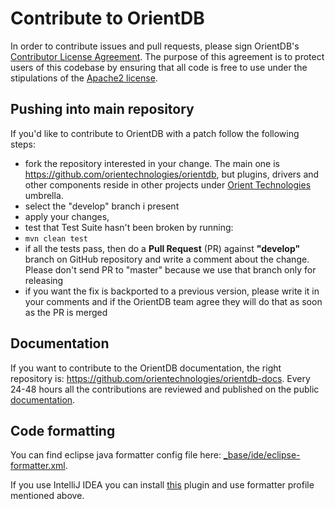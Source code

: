 # Contribute to OrientDB

In order to contribute issues and pull requests, please sign OrientDB's [Contributor License Agreement](https://www.clahub.com/agreements/orientechnologies/orientdb). The purpose of this agreement is to protect users of this codebase by ensuring that all code is free to use under the stipulations of the [Apache2 license](http://www.apache.org/licenses/LICENSE-2.0.html).

## Pushing into main repository
If you'd like to contribute to OrientDB with a patch follow the following steps:
* fork the repository interested in your change. The main one is https://github.com/orientechnologies/orientdb, but plugins, drivers and other components reside in other projects under [Orient Technologies](https://github.com/orientechnologies/) umbrella.
* select the "develop" branch i present
* apply your changes,
* test that Test Suite hasn't been broken by running:
 * `mvn clean test`
* if all the tests pass, then do a **Pull Request** (PR) against **"develop"** branch on GitHub repository and write a comment about the change. Please don't send PR to "master" because we use that branch only for releasing
* if you want the fix is backported to a previous version, please write it in your comments and if the OrientDB team agree they will do that as soon as the PR is merged

## Documentation

If you want to contribute to the OrientDB documentation, the right repository is: https://github.com/orientechnologies/orientdb-docs. Every 24-48 hours all the contributions are reviewed and published on the public [documentation](http://orientdb.com/docs/last/).

## Code formatting
You can find eclipse java formatter config file here: [_base/ide/eclipse-formatter.xml](https://github.com/orientechnologies/orientdb/blob/master/_base/ide/eclipse-formatter.xml).

If you use IntelliJ IDEA you can install [this](http://plugins.jetbrains.com/plugin/?id=6546) plugin and use formatter profile mentioned above.


